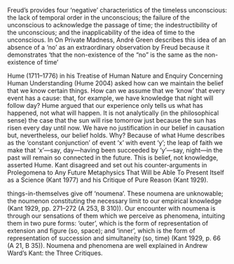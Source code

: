 Freud’s provides four ‘negative’ characteristics of the timeless unconscious: the lack of temporal order in the unconscious; the failure of the unconscious to acknowledge the passage of time; the indestructibility of the unconscious; and the inapplicability of the idea of time to the unconscious.
In On Private Madness, André Green describes this idea of an absence of a ‘no’ as an extraordinary observation by Freud because it demonstrates ‘that the non-existence of the “no” is the same as the non-existence of time’
<br>

Hume (1711–1776) in his Treatise of Human Nature and Enquiry Concerning Human Understanding (Hume 2004) asked how can we maintain the belief that we know certain things. How can we assume that we ‘know’ that every event has a cause: that, for example, we have knowledge that night will follow day? Hume argued that our experience only tells us what has happened, not what will happen. It is not analytically (in the philosophical sense) the case that the sun will rise tomorrow just because the sun has risen every day until now. We have no justification in our belief in causation but, nevertheless, our belief holds. Why? Because of what Hume describes as the ‘constant conjunction’ of event ‘x’ with event ‘y’; the leap of faith we make that ‘x’—say, day—having been succeeded by ‘y’—say, night—in the past will remain so connected in the future. This is belief, not knowledge, asserted Hume. Kant disagreed and set out his counter-arguments in Prolegomena to Any Future Metaphysics That Will be Able To Present Itself as a Science (Kant 1977) and his Critique of Pure Reason (Kant 1929).
<br>

things-in-themselves give off ‘noumena’. These noumena are unknowable; the noumenon constituting the necessary limit to our empirical knowledge (Kant 1929, pp. 271–272 (A 253, B 310)). Our encounter with noumena is through our sensations of them which we perceive as phenomena, intuiting them in two pure forms: ‘outer’, which is the form of representation of extension and figure (so, space); and ‘inner’, which is the form of representation of succession and simultaneity (so, time) (Kant 1929, p. 66 (A 21, B 35)). Noumena and phenomena are well explained in Andrew Ward’s Kant: the Three Critiques.

